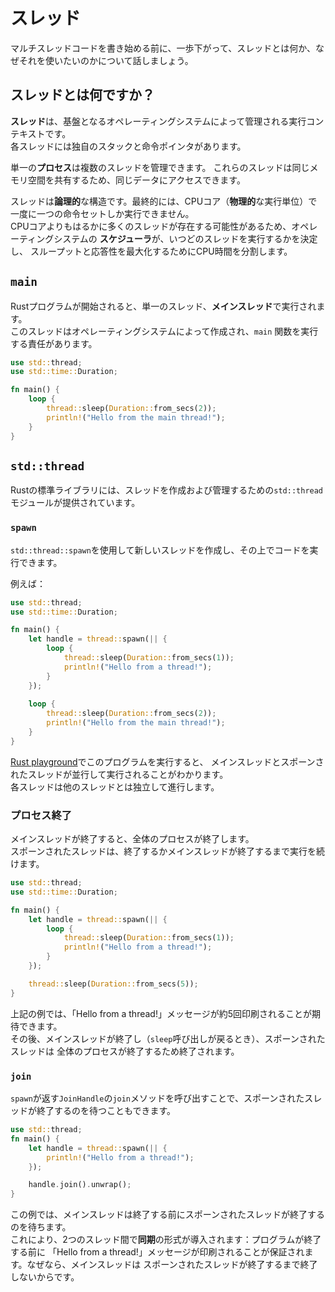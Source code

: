 # スレッド

マルチスレッドコードを書き始める前に、一歩下がって、スレッドとは何か、なぜそれを使いたいのかについて話しましょう。

## スレッドとは何ですか？

**スレッド**は、基盤となるオペレーティングシステムによって管理される実行コンテキストです。\
各スレッドには独自のスタックと命令ポインタがあります。

単一の**プロセス**は複数のスレッドを管理できます。
これらのスレッドは同じメモリ空間を共有するため、同じデータにアクセスできます。

スレッドは**論理的**な構造です。最終的には、CPUコア（**物理的**な実行単位）で一度に一つの命令セットしか実行できません。\
CPUコアよりもはるかに多くのスレッドが存在する可能性があるため、オペレーティングシステムの
**スケジューラ**が、いつどのスレッドを実行するかを決定し、
スループットと応答性を最大化するためにCPU時間を分割します。

## `main`

Rustプログラムが開始されると、単一のスレッド、**メインスレッド**で実行されます。\
このスレッドはオペレーティングシステムによって作成され、`main`
関数を実行する責任があります。

```rust
use std::thread;
use std::time::Duration;

fn main() {
    loop {
        thread::sleep(Duration::from_secs(2));
        println!("Hello from the main thread!");
    }
}
```

## `std::thread`

Rustの標準ライブラリには、スレッドを作成および管理するための`std::thread`モジュールが提供されています。

### `spawn`

`std::thread::spawn`を使用して新しいスレッドを作成し、その上でコードを実行できます。

例えば：

```rust
use std::thread;
use std::time::Duration;

fn main() {
    let handle = thread::spawn(|| {
        loop {
            thread::sleep(Duration::from_secs(1));
            println!("Hello from a thread!");
        }
    });
    
    loop {
        thread::sleep(Duration::from_secs(2));
        println!("Hello from the main thread!");
    }
}
```

[Rust playground](https://play.rust-lang.org/?version=stable&mode=debug&edition=2021&gist=afedf7062298ca8f5a248bc551062eaa)でこのプログラムを実行すると、
メインスレッドとスポーンされたスレッドが並行して実行されることがわかります。\
各スレッドは他のスレッドとは独立して進行します。

### プロセス終了

メインスレッドが終了すると、全体のプロセスが終了します。\
スポーンされたスレッドは、終了するかメインスレッドが終了するまで実行を続けます。

```rust
use std::thread;
use std::time::Duration;

fn main() {
    let handle = thread::spawn(|| {
        loop {
            thread::sleep(Duration::from_secs(1));
            println!("Hello from a thread!");
        }
    });

    thread::sleep(Duration::from_secs(5));
}
```

上記の例では、「Hello from a thread!」メッセージが約5回印刷されることが期待できます。\
その後、メインスレッドが終了し（`sleep`呼び出しが戻るとき）、スポーンされたスレッドは
全体のプロセスが終了するため終了されます。

### `join`

`spawn`が返す`JoinHandle`の`join`メソッドを呼び出すことで、スポーンされたスレッドが終了するのを待つこともできます。

```rust
use std::thread;
fn main() {
    let handle = thread::spawn(|| {
        println!("Hello from a thread!");
    });

    handle.join().unwrap();
}
```

この例では、メインスレッドは終了する前にスポーンされたスレッドが終了するのを待ちます。\
これにより、2つのスレッド間で**同期**の形式が導入されます：プログラムが終了する前に
「Hello from a thread!」メッセージが印刷されることが保証されます。なぜなら、メインスレッドは
スポーンされたスレッドが終了するまで終了しないからです。